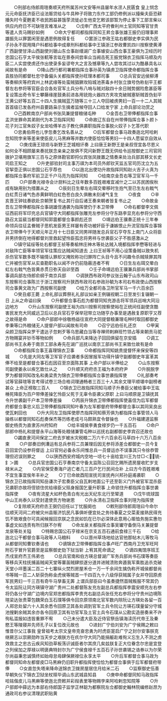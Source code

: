 <!-- { "loadSidebar": true } -->
　　○刑部右侍郎周瑄奏顺天府所属苏州文安等州县屡年水涝人民匮食  皇上悯念元元命臣抚济臣已设法赈贷给与牛具种子将致力东作工部仍修例派以擡柴夫臣恐耕播失时今夏麰麦不收民困益甚饿莩流徙必生他变乞敕该部暂为停止事下工部言柴以供应内府日不可缺瑄言难准从之
　　○戊申广西太平府餋利州土官同知等官甘贵等遣人贡马赐钞如例
　　○命大宁都司都指挥同知王昇佥事张雄王振仍旧理事昇雄振先以罪罢闲至是遇恩例故得复任
　　○罢浙江参政王竑右都御史李实俱为民子孙永不叙用降户科都给事中成章刑科都给事中王镇浙江参政曹凯四川按察使黄溥广西副使甘泽山西副使刘琚山东佥事赵缙湖广佥事璩安山西佥事王豪俱为卫经历时忠国公石亨太平侯张軏等言竑在景泰间尝率众当阙击死王振党锦衣卫指挥马顺及内臣二人实尝使虏还作出使录多妄谬夸大之言及憾章等九人尝攻其过以为酷暴具名以闻故有是命
　　○降山西行都司署都指挥佥事孙英为镇虏卫指挥使命都指挥佥事袁胜协同都督杜忠守备偏头关都指挥使孙旺理本都司事
　　○总兵官安远侯柳溥等奏柳庆等府宾州上林武缘等处蛮贼猖獗攻陷城池荼毒乡村张立旗号伪称刬平王都督左右参将等官臣会合各处官军土兵分布八哨与贼对敌四十余日贼势据险愈甚臣等复设策出奇令军士攀藤缘崖鼓勇前进各用铳炮火器四方夹攻克破贼塞斩贼首伪刬平王黄公好等五百二十四人生擒贼蓝万随等三十三人夺回被虏男妇一百一十二人其贼首首级已发各府州县要路枭示生擒者监候夺回人口给发宁家  上命兵部论功赏之
　　○己酉敕南京户部尚书张凤兼提督粮储屯种
　　○金吾右卫带俸都指挥佥事孟洪坐罪命其弟刚代为本卫指挥同知
　　○命故辽东自在州带俸指挥佥事卜颜卜花子刘江官朱奴子女龙哈傅羊古子教化俱袭职指挥佥事脱火奴子卜乞答代职
　　○忠勇伯蒋也儿孛忽奏乞改名善从之
　　○后军都督佥事马政奏迤北阿哈剌忽知院孛来等差来使臣皮儿马黑麻等并数内使臣恰恰等男妇一十四人愿留京自效从之
　　○庚戌唐王琼炟与新野王芝城相讦奏  上曰唐王新野王是亲叔侄宜各尽恩义如何全不相顾屡来奏扰朕念亲亲之故俱不究问新野王既无供给令巡按御史三司官同拨护卫堪用旗军三百与之原体勘官即捋仪宾张凤拨置之情奏来处治兵部其移文长史司启王知之
　　○升吏部验封司主事万祺为本司员外郎钦天监五官司历沈立为五官挈壶正俱以忠国公石亨荐也
　　○以迤北出使功升故指挥同知赵火吉子火真为都指挥佥事府军前卫正千户马亮为指挥同知
　　○给南京金吾右等卫官军马一千匹
　　○户部奏光禄寺会计厨料比之往年数多百姓艰难宜减什之二以苏民困俟秋成有缺用别为措置从之
　　○辰刻日生晕左右珥交晕移时生抱气至已生左右戟气白虹贯日诸气色赤黄鲜明白虹色苍白良久俱散未刻诸气复生
　　○夜食
　　○辛亥晋王钟铉奏欲赴京朝贺复书止其行自后诸王奏来朝者皆复书止之
　　○命故金吾左卫带俸都指挥佥事胡雄侄通袭为指挥使仍于本卫带俸
　　○命右都督李文佩征西前将军印充总兵官镇守大同都指挥张雕充左参将分守东路李显充右参将分守西路召太监裴当都督同知郭震都督佥事颜彪还京
　　○靖远伯王骥奏正统十三年奉命领兵往征孟餋贼子思机发臣男王祥屡有奇功被奸臣于谦嫉恨止升流官指挥佥事锦衣卫带俸今于天顺元年正月十七日臣又同男祥随发总兵官石亨夺东上南门人众将臣并男挤倒在地得都督刘昱救起望怜臣孤忠将男祥与世袭臣父子不胜感激从之
　　○镇守延绥等处右都督王祯等奏榆林庄神木等处达贼入境都指挥李懋等轻进与对敌阵亡臣等率领官军往策应达贼闻知道去  上曰王祯等不用心设策备贼以致失机杀伤官军数多既不输情认罪却又掩败称功归罪阵亡头目今且不问趣令杀贼赎罪其阵亡并被伤官军从实查勘职名以闻不许仍前隐蔽违者不宥
　　○日生左右珥交晕白虹左右戟气色皆黄赤贯日弥天自卯至酉
　　○壬子命靖远伯王骥兼兵部尚书掌部事调兵部左侍郎俞纲于南京兵部
　　○调狭西布政司参议张云翰于山东布政司山东按察司佥事陈兰于浙江按察司升狭西布政司右参政孙毓为本司右布政使山西按察司佥事黄文政为广西按察司副使
　　○给万全都司各卫所官军马一千六百余匹
　　○癸丑郕王薨  上命礼部议葬祭礼礼部议如亲王例辍视朝二日至发引复辍朝一日  上从之命谥曰戾
　　○升都督佥事石彪为都督同知充游击将军领兵巡哨大同沿边地方
　　○升山东按察司副使王裕为四川按察司按察使裕在正统间任副使贪酷害民发充大同威远卫后以总兵官石亨保举冠带立功随亨办事至是遇赦复原职亨又荐之故得是命
　　○命户部郎中徐敬杨益往宣府大同提督粮兼理屯种时取回都御史李秉等口外粮储无人提督户部以闻故有司命
　　○召宁远伯任礼还京
　　○甲寅朵颜卫指挥朵罗干遣达子忽剌歹等乌思藏白当等寺禅师剌麻班竹领占等来朝贡马驼方物赐宴并钞币等物如例
　　○命兵部凡来降达子回回俱留在京安插
　　○调工部尚书王永寿于南京工部永寿先在湖广巡抚以南京工部尚书王来致仕故有是命
　　○命都指挥佥事王喜理锦衣卫事
　　○命都指挥同知姚贵提督怀来保安等四城
　　○先是大同左等卫军官子应袭者多因冒报军功得升镇守副都御史年富革其俸不给至是都督佥事石彪因召至京面陈其事  上命户部以半俸给之
　　○山东按察司副使姜永以疾乞致仕从之
　　○升顺天府府丞王福为本府府尹
　　○升脱脱孛罗为都督同知改名和勇梁贵为锦衣卫带俸都指挥佥事世袭指挥使
　　○礼部奏考试等官薛瑄等言考得试卷三场合格词理通畅者三百三十人其余文理平顺堪中副榜者甚众  上命正榜取三百人
　　○锦衣卫已故指挥同知马顺子升奏臣父被给事中王竑棰死降臣为百户带俸差操乞怜臣父死于无辜令臣袭父原职  上曰马顺原是卫镇抚其令升世袭副千户本卫带俸差操
　　○丙辰升锦衣卫带俸都指挥使喜信为后军都督府都督佥事忠义后卫带俸都指挥同知叶春为左军都督府带俸都督佥事以其同吴良出使瓦剌回也
　　○升大同左卫指挥使廖杰指挥同知蔡芳俱为都指挥佥事管领人马操练以都督同知石彪奏保杰等历练老成弓马颇熟宜令督操也
　　○升福建道监察御史杨贡为直隶苏州府知府
　　○给丰城侯李勇食禄岁仍一千五百石
　　○命户部郎中杨礼和提督永平山海等处粮储兼管屯种以巡抚右副都御史李宾召还故也
　　○蠲直隶河间保定二府去岁被水灾税粮二万六千六百余石马草四十六万八百余束
　　○户部奏旧例漕运有总兵参将二员兼理后因无参将添差佥都御史一员今复召回宜仍设参将督运  上曰官何必备永乐间惟总兵一员督运亦不误事其只令徐恭管理但迟误则罪之
　　○以狭西西安府城内空地一顷七十亩给宜川王为廿□＜锍-釒＞圃
　　○总兵官忠国公石亨奏南京守备太监陈公召回乞赐所遗房屋收贮岁支禄米从之
　　○内官保受奏海户逃亡者几三百户乞行民间佥补  上曰方今百姓艰难不宜生事宜俟年丰补之
　　○丁巳命故酉阳宣抚司宣抚冉兴邦孙庭甫袭职
　　○锦衣卫已故指挥同知岳谦次子宏奏臣父自瓦剌地面公干还至彰义门外被官军混杀臣兄袭职亦故将侄锁住优给缘臣父殒身报国乞量升职事  上命锁住升都指挥佥事世袭指挥使
　　○夜有流星大如杯色青白有光出天纪东北行至辇道
　　○戊午琉球国中山王尚泰久以受封遣使贡方物谢恩
　　○升永清右卫指挥佥事刘瑄为指挥使
　　○复除顺天府府丞王弼仍旧任以丁忧服阕也
　　○敕刑部侍郎周瑄曰今命尔往顺天河间二府被灾州县赈济饥民凡事俱听便宜处之务待春夏之交菜麦接熟民得充饥不致艰食尔可具闻候报回京朕之念民如饥在已尔必深体此意用心赈恤务施实惠勿事虚文如违责有所归朕不尔宥
　　○命龙泉关都指挥佥事吴瓛守备倒马关兼提督龙泉等处关隘
　　○特赐忠国公石亨禄米在京支五百石通前食禄三千石
　　○给迤北公干都督佥事马政等人马粮料
　　○以晋州草场地给达官他那帖木儿等牧马从都督同知曹钦奏请也
　　○谪锦衣卫带俸都指挥佥事卢旺广西南丹卫充军旺阿附石亨冒升官爵至是监察御史劾下狱当斩  上宥其死命谪之
　　○谪四夷馆序班王杰戌宣府杰王伟弟也
　　○总兵官南和伯方瑛总督湖广军务兵部尚书石璞等奏臣等移兵天柱抚捕苖贼闻天堂等寨苖贼肆掠遂分道并进贼溃败奔遁我军乘胜追杀克破天堂小坪墨溪二百二十七寨纵火焚烈房屋禾仓一万一千余间生擒伪称开城侯都督尚书等贼一百二人斩获伪称金虎侯等贼首一千四百九十八级俘获贼属子女并夺回原虏军民男妇一千三百有奇牛马孳畜无筭  上谓兵部臣曰今虽奏捷然苗贼叛服不常其仍令太监阮让同方瑛镇守湖广贵州二处都督陈友充左副总兵都指挥李震安顺充左右参将仍各分守湖广边境内官郑忠都指挥李贵充右副总兵张任充右参将分守贵州边境陈瑄梁达张贵覃包魏荣白玉石璞等俱令回京原领南北官军数内除阮让方瑛处各留一百人郑忠处留六十人其余悉令回原卫其各处调到官军土兵令阮让方瑛石璞量留分守城池搜剿余贼其余亦各令回原卫其有功官军及土官土兵令石璞从公勘实造册奏来不许徇私滥报如违皆重罪不宥
　　○己未分遣大臣及近侍官祭岳镇海渎历代帝王及秦愍王等陵寝并先师孔子以复位改元故也
　　○进封广宁伯刘安为广宁侯赐之敕曰惟昔尔父江事我  皇曾祖考太宗文皇帝克奋忠勇为时虎臣寔启广宁之封尔安事朕克继厥志以崇厥勋昨当天步之艰朕方在疚尔守大同乃能捐躯赴难徇义忘生入不测之虏效救主之忠古云疾风知劲草板荡识诚臣者尔其庶几矣兹朕复正大位眷念尔忠是宜登之列侯加之厚禄以明褒典特封尔为广宁侯食禄千五百石子孙世袭锡之诰券以为尔荣尔尚益秉忠诚慎终如始毋怠毋肆保厥禄位永享太平
　　○升后军都督佥事马政为都督同知命左都督皮□马黑麻仍旧职升都指挥使恰恰为都督佥事俱于后军都督府带俸
　　○女直忽失塔来降命送锦衣卫拨房屋居住月给米二石
　　○监察御史伍善早朝失仪下锦衣卫狱坐杖赎毕调山东武城县知县
　　○庚申命都督同知马政指挥哈铭偕皮儿马黑麻等使迤北赍敕并彩叚表里等物赐孛来阿哈剌忽知院等
　　○升户部郎中薛远为本部右侍郎国子监学正林聪为都察院左佥都御史翰林院编修赵昂为通政司右参议清理武职贴黄
